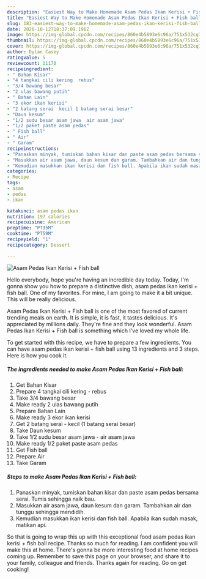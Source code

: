 ```yaml
---
description: "Easiest Way to Make Homemade Asam Pedas Ikan Kerisi + Fish ball"
title: "Easiest Way to Make Homemade Asam Pedas Ikan Kerisi + Fish ball"
slug: 183-easiest-way-to-make-homemade-asam-pedas-ikan-kerisi-fish-ball
date: 2020-10-12T18:37:09.196Z
image: https://img-global.cpcdn.com/recipes/860e4b5893e6c96a/751x532cq70/asam-pedas-ikan-kerisi-fish-ball-resipi-foto-utama.jpg
thumbnail: https://img-global.cpcdn.com/recipes/860e4b5893e6c96a/751x532cq70/asam-pedas-ikan-kerisi-fish-ball-resipi-foto-utama.jpg
cover: https://img-global.cpcdn.com/recipes/860e4b5893e6c96a/751x532cq70/asam-pedas-ikan-kerisi-fish-ball-resipi-foto-utama.jpg
author: Dylan Casey
ratingvalue: 5
reviewcount: 11170
recipeingredient:
- " Bahan Kisar"
- "4 tangkai cili kering  rebus"
- "3/4 bawang besar"
- "2 ulas bawang putih"
- " Bahan Lain"
- "3 ekor ikan kerisi"
- "2 batang serai  kecil 1 batang serai besar"
- "Daun kesum"
- "1/2 sudu besar asam jawa  air asam jawa"
- "1/2 paket paste asam pedas"
- " Fish ball"
- " Air"
- " Garam"
recipeinstructions:
- "Panaskan minyak, tumiskan bahan kisar dan paste asam pedas bersama serai. Tumis sehingga naik bau."
- "Masukkan air asam jawa, daun kesum dan garam. Tambahkan air dan tunggu sehingga mendidih."
- "Kemudian masukkan ikan kerisi dan fish ball. Apabila ikan sudah masak, matikan api."
categories:
- Recipe
tags:
- asam
- pedas
- ikan

katakunci: asam pedas ikan 
nutrition: 197 calories
recipecuisine: American
preptime: "PT35M"
cooktime: "PT59M"
recipeyield: "1"
recipecategory: Dessert

---
```



![Asam Pedas Ikan Kerisi + Fish ball](https://img-global.cpcdn.com/recipes/860e4b5893e6c96a/751x532cq70/asam-pedas-ikan-kerisi-fish-ball-resipi-foto-utama.jpg)

Hello everybody, hope you're having an incredible day today. Today, I'm gonna show you how to prepare a distinctive dish, asam pedas ikan kerisi + fish ball. One of my favorites. For mine, I am going to make it a bit unique. This will be really delicious.



Asam Pedas Ikan Kerisi + Fish ball is one of the most favored of current trending meals on earth. It is simple, it is fast, it tastes delicious. It's appreciated by millions daily. They're fine and they look wonderful. Asam Pedas Ikan Kerisi + Fish ball is something which I've loved my whole life.


To get started with this recipe, we have to prepare a few ingredients. You can have asam pedas ikan kerisi + fish ball using 13 ingredients and 3 steps. Here is how you cook it.

<!--inarticleads1-->

##### The ingredients needed to make Asam Pedas Ikan Kerisi + Fish ball:

1. Get  Bahan Kisar
1. Prepare 4 tangkai cili kering - rebus
1. Take 3/4 bawang besar
1. Make ready 2 ulas bawang putih
1. Prepare  Bahan Lain
1. Make ready 3 ekor ikan kerisi
1. Get 2 batang serai - kecil (1 batang serai besar)
1. Take Daun kesum
1. Take 1/2 sudu besar asam jawa - air asam jawa
1. Make ready 1/2 paket paste asam pedas
1. Get  Fish ball
1. Prepare  Air
1. Take  Garam




<!--inarticleads2-->

##### Steps to make Asam Pedas Ikan Kerisi + Fish ball:

1. Panaskan minyak, tumiskan bahan kisar dan paste asam pedas bersama serai. Tumis sehingga naik bau.
1. Masukkan air asam jawa, daun kesum dan garam. Tambahkan air dan tunggu sehingga mendidih.
1. Kemudian masukkan ikan kerisi dan fish ball. Apabila ikan sudah masak, matikan api.




So that is going to wrap this up with this exceptional food asam pedas ikan kerisi + fish ball recipe. Thanks so much for reading. I am confident you will make this at home. There's gonna be more interesting food at home recipes coming up. Remember to save this page on your browser, and share it to your family, colleague and friends. Thanks again for reading. Go on get cooking!

